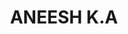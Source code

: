 ---
title: ANEESH K.A
template: faculty
hod: false
teaching: false
qualification: Diploma
department: eee
departmentFullName: Electrical and Electronics Engineering
image: ./aneesh-photo.jpg
designation: Instructor Gr-II
dateOfJoining: 05/07/2019
dateofjoiningCape: 01/07/2010
mobileNumber: 9447719866
mailid: annkichu@gmail.com
---